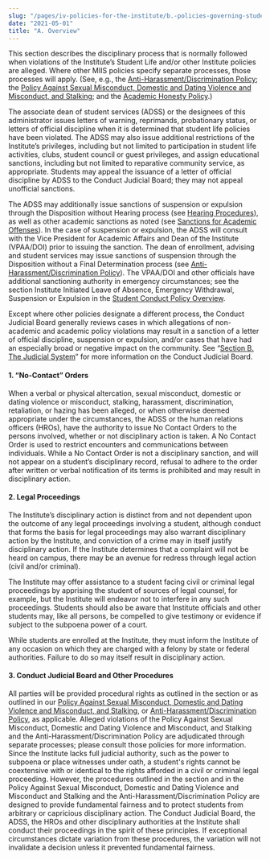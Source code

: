 ```yaml
---
slug: "/pages/iv-policies-for-the-institute/b.-policies-governing-student-conduct-and-student-organizations/b.-conduct/b.2.d.-student-conduct-disciplinary-process/a.-overview"
date: "2021-05-01"
title: "A. Overview"
---
```


This section describes the disciplinary process that is normally followed when violations of the Institute’s Student Life and/or other Institute policies are alleged. Where other MIIS policies specify separate processes, those processes will apply. (See, e.g., the [Anti-Harassment/Discrimination Policy](http://www.middlebury.edu/pages/i-policies-for-all/non-discrim-policies/anti-harassment-discrimin); the [Policy Against Sexual Misconduct, Domestic and Dating Violence and Misconduct, and Stalking](http://www.middlebury.edu/pages/i-policies-for-all/non-discrim-policies/smdvs); and the [Academic Honesty Policy](http://www.middlebury.edu/pages/ii-ug-college-policies/ug-policies/academics/acad-honesty).)

The associate dean of student services (ADSS) or the designees of this administrator issues letters of warning, reprimands, probationary status, or letters of official discipline when it is determined that student life policies have been violated. The ADSS may also issue additional restrictions of the Institute’s privileges, including but not limited to participation in student life activities, clubs, student council or guest privileges, and assign educational sanctions, including but not limited to reparative community service, as appropriate. Students may appeal the issuance of a letter of official discipline by ADSS to the Conduct Judicial Board; they may not appeal unofficial sanctions.

The ADSS may additionally issue sanctions of suspension or expulsion through the Disposition without Hearing process (see [Hearing Procedures](http://www.middlebury.edu/pages/iv-policies-for-the-institute/b.-policies-governing-student-conduct-and-student-organizations/b.-conduct/b.2.d.-student-conduct-disciplinary-process/c.-hearing-procedures)), as well as other academic sanctions as noted (see [Sanctions for Academic Offenses](http://www.middlebury.edu/pages/iv-policies-for-the-institute/b.-policies-governing-student-conduct-and-student-organizations/b.-conduct/b.2.d.-student-conduct-disciplinary-process/e.-sanctions-for-academic-offenses)). In the case of suspension or expulsion, the ADSS will consult with the Vice President for Academic Affairs and Dean of the Institute (VPAA/DOI) prior to issuing the sanction. The dean of enrollment, advising and student services may issue sanctions of suspension through the Disposition without a Final Determination process (see [Anti-Harassment/Discrimination Policy](http://www.middlebury.edu/pages/i-policies-for-all/non-discrim-policies/anti-harassment-discrimin)). The VPAA/DOI and other officials have additional sanctioning authority in emergency circumstances; see the section Institute Initiated Leave of Absence, Emergency Withdrawal, Suspension or Expulsion in the [Student Conduct Policy Overview](http://www.middlebury.edu/pages/iv-policies-for-the-institute/b.-policies-governing-student-conduct-and-student-organizations/b.-conduct/b.2.c.-student-conduct-policy-overview).

Except where other policies designate a different process, the Conduct Judicial Board generally reviews cases in which allegations of non-academic and academic policy violations may result in a sanction of a letter of official discipline, suspension or expulsion, and/or cases that have had an especially broad or negative impact on the community. See “[Section B. The Judicial System](http://www.middlebury.edu/pages/iv-policies-for-the-institute/b.-policies-governing-student-conduct-and-student-organizations/b.-conduct/b.2.d.-student-conduct-disciplinary-process/b.-the-judicial-system)” for more information on the Conduct Judicial Board.

#### **1. “No-Contact” Orders**

When a verbal or physical altercation, sexual misconduct, domestic or dating violence or misconduct, stalking, harassment, discrimination, retaliation, or hazing has been alleged, or when otherwise deemed appropriate under the circumstances, the ADSS or the human relations officers (HROs), have the authority to issue No Contact Orders to the persons involved, whether or not disciplinary action is taken. A No Contact Order is used to restrict encounters and communications between individuals. While a No Contact Order is not a disciplinary sanction, and will not appear on a student’s disciplinary record, refusal to adhere to the order after written or verbal notification of its terms is prohibited and may result in disciplinary action.

#### **2. Legal Proceedings**

The Institute’s disciplinary action is distinct from and not dependent upon the outcome of any legal proceedings involving a student, although conduct that forms the basis for legal proceedings may also warrant disciplinary action by the Institute, and conviction of a crime may in itself justify disciplinary action. If the Institute determines that a complaint will not be heard on campus, there may be an avenue for redress through legal action (civil and/or criminal).

The Institute may offer assistance to a student facing civil or criminal legal proceedings by apprising the student of sources of legal counsel, for example, but the Institute will endeavor not to interfere in any such proceedings. Students should also be aware that Institute officials and other students may, like all persons, be compelled to give testimony or evidence if subject to the subpoena power of a court.

While students are enrolled at the Institute, they must inform the Institute of any occasion on which they are charged with a felony by state or federal authorities. Failure to do so may itself result in disciplinary action.

#### **3. Conduct Judicial Board and Other Procedures**

All parties will be provided procedural rights as outlined in the section or as outlined in our [Policy Against Sexual Misconduct, Domestic and Dating Violence and Misconduct, and Stalking](http://www.middlebury.edu/pages/i-policies-for-all/non-discrim-policies/smdvs), or [Anti-Harassment/Discrimination Policy](http://www.middlebury.edu/pages/i-policies-for-all/non-discrim-policies/anti-harassment-discrimin), as applicable. Alleged violations of the Policy Against Sexual Misconduct, Domestic and Dating Violence and Misconduct, and Stalking and the Anti-Harassment/Discrimination Policy are adjudicated through separate processes; please consult those policies for more information. Since the Institute lacks full judicial authority, such as the power to subpoena or place witnesses under oath, a student's rights cannot be coextensive with or identical to the rights afforded in a civil or criminal legal proceeding. However, the procedures outlined in the section and in the Policy Against Sexual Misconduct, Domestic and Dating Violence and Misconduct and Stalking and the Anti-Harassment/Discrimination Policy are designed to provide fundamental fairness and to protect students from arbitrary or capricious disciplinary action. The Conduct Judicial Board, the ADSS, the HROs and other disciplinary authorities at the Institute shall conduct their proceedings in the spirit of these principles. If exceptional circumstances dictate variation from these procedures, the variation will not invalidate a decision unless it prevented fundamental fairness.
